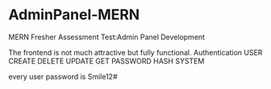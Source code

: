 # AdminPanel-MERN
MERN Fresher Assessment Test:Admin Panel Development

The frontend is not much attractive but fully functional.
Authentication
USER CREATE DELETE UPDATE GET
PASSWORD HASH SYSTEM

every user password is Smile12#


